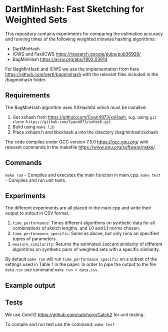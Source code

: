 # DartMinHash: Fast Sketching for Weighted Sets

This repository contains experiments for comparing the estimation accuracy and running times of the following weighted minwise hashing algorithms:

* DartMinHash 
* ICWS and FastICWS https://research.google/pubs/pub36928/
* BagMinHash https://arxiv.org/abs/1802.03914

For BagMinHash and ICWS we use the implementation from here https://github.com/oertl/bagminhash with the relevant files included in the /bagminhash folder.

## Requirements
The BagMinHash algorithm uses XXHash64 which must be installed:

1. Get xxhash from https://github.com/Cyan4973/xxHash, e.g. using `git clone https://github.com/Cyan4973/xxHash.git`
2. Build using `make lib`
3. Place xxhash.h and libxxhash.a into the directory /bagminhash/xxhash

The code compiles under GCC version 7.5.0 https://gcc.gnu.org/ with relevant commands in the makefile https://www.gnu.org/software/make/.

## Commands

`make run` - Compiles and executes the main function in main.cpp.
`make test` - Compiles and run unit tests.

## Experiments
The different experiments are all placed in the main.cpp and write their output to stdout in CSV format. 

1. `time_performance`: Times different algorithms on synthetic data for all combinations of sketch lengths, and L0 and L1 norms chosen. 
2. `time_performance_specific`: Same as above, but only runs on specified tuples of parameters.
3. `measure_similarity`: Returns the estimated Jaccard similarity of different algorithms on synthetic pairs of weighted sets with a specific similarity.

By default `make run` will run `time_performance_specific` on a subset of the settings used in Table 1 in the paper.
In order to pipe the output to the file `data.csv` use command `make run > data.csv`.

## Example output




## Tests
We use Catch2 https://github.com/catchorg/Catch2 for unit testing.

To compile and run test use the command: `make test`



 